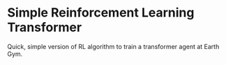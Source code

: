 # Simple Reinforcement Learning Transformer
Quick, simple version of RL algorithm to train a transformer agent at Earth Gym.
